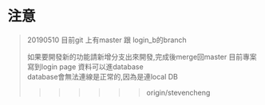 
# 注意
>20190510
>目前git 上有master 跟 login_b的branch 
> 
>如果要開發新的功能請新增分支出來開發,完成後merge回master
>目前專案寫到login page 資料可以進database  
>database會無法連線是正常的,因為是連local DB
>>>>>>> origin/stevencheng
